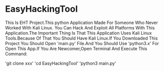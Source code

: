 # EasyHackingTool
This Is EHT Project.This python Application Made For Someone Who Never Worked With Kali Linux.
You Can Hack And Exploit All Platforms With This Application.The Important Thing Is That This Application Uses Kali Linux Tools.Because Of That You Should Have Kali Linux.If You Downloaded This Project You Should Open 'main.py' File.And You Should Use 'python3.x' For Open This App.If You Are Newcomer,Open Terminal And Execute This Command:

'git clone xxx'
'cd EasyHackingTool'
'python3 main.py'
